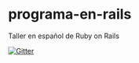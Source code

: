 # programa-en-rails
Taller en español de Ruby on Rails

[![Gitter](https://badges.gitter.im/Join%20Chat.svg)](https://gitter.im/rodowi/programa-en-rails?utm_source=badge&utm_medium=badge&utm_campaign=pr-badge)
